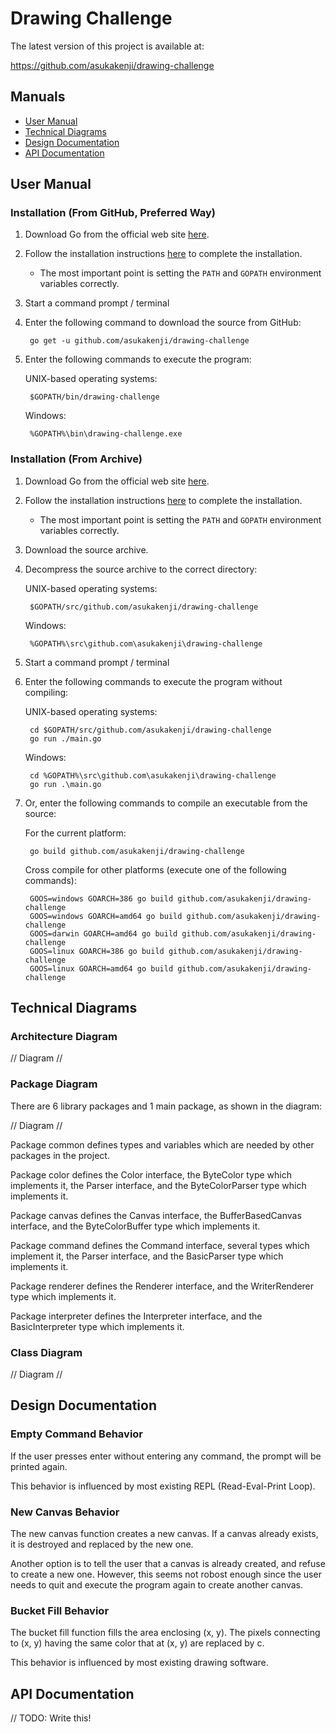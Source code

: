 # Drawing Challenge

The latest version of this project is available at:

https://github.com/asukakenji/drawing-challenge

## Manuals

- [User Manual](#user-manual)
- [Technical Diagrams](#technical-diagrams)
- [Design Documentation](#design-documentation)
- [API Documentation](#api-documentation)

## User Manual

### Installation (From GitHub, Preferred Way)

1. Download Go from the official web site [here](https://golang.org/dl/).
1. Follow the installation instructions [here](https://golang.org/doc/install) to complete the installation.
   - The most important point is setting the `PATH` and `GOPATH` environment variables correctly.
1. Start a command prompt / terminal
1. Enter the following command to download the source from GitHub:

        go get -u github.com/asukakenji/drawing-challenge
1. Enter the following commands to execute the program:

    UNIX-based operating systems:

        $GOPATH/bin/drawing-challenge

    Windows:

        %GOPATH%\bin\drawing-challenge.exe

### Installation (From Archive)

1. Download Go from the official web site [here](https://golang.org/dl/).
1. Follow the installation instructions [here](https://golang.org/doc/install) to complete the installation.
   - The most important point is setting the `PATH` and `GOPATH` environment variables correctly.
1. Download the source archive.
1. Decompress the source archive to the correct directory:

    UNIX-based operating systems:

        $GOPATH/src/github.com/asukakenji/drawing-challenge

    Windows:

        %GOPATH%\src\github.com\asukakenji\drawing-challenge
1. Start a command prompt / terminal
1. Enter the following commands to execute the program without compiling:

    UNIX-based operating systems:

        cd $GOPATH/src/github.com/asukakenji/drawing-challenge
        go run ./main.go

    Windows:

        cd %GOPATH%\src\github.com\asukakenji\drawing-challenge
        go run .\main.go
1. Or, enter the following commands to compile an executable from the source:

    For the current platform:

        go build github.com/asukakenji/drawing-challenge

    Cross compile for other platforms (execute one of the following commands):

        GOOS=windows GOARCH=386 go build github.com/asukakenji/drawing-challenge
        GOOS=windows GOARCH=amd64 go build github.com/asukakenji/drawing-challenge
        GOOS=darwin GOARCH=amd64 go build github.com/asukakenji/drawing-challenge
        GOOS=linux GOARCH=386 go build github.com/asukakenji/drawing-challenge
        GOOS=linux GOARCH=amd64 go build github.com/asukakenji/drawing-challenge

## Technical Diagrams

### Architecture Diagram

// Diagram //

### Package Diagram

There are 6 library packages and 1 main package, as shown in the diagram:

// Diagram //

Package common defines types and variables
which are needed by other packages in the project.

Package color defines the Color interface,
the ByteColor type which implements it, the Parser interface,
and the ByteColorParser type which implements it.

Package canvas defines the Canvas interface,
the BufferBasedCanvas interface,
and the ByteColorBuffer type which implements it.

Package command defines the Command interface,
several types which implement it, the Parser interface,
and the BasicParser type which implements it.

Package renderer defines the Renderer interface,
and the WriterRenderer type which implements it.

Package interpreter defines the Interpreter interface,
and the BasicInterpreter type which implements it.

### Class Diagram

// Diagram //

## Design Documentation

### Empty Command Behavior

If the user presses enter without entering any command, the prompt will be
printed again.

This behavior is influenced by most existing REPL (Read-Eval-Print Loop).

### New Canvas Behavior

The new canvas function creates a new canvas. If a canvas already exists, it is
destroyed and replaced by the new one.

Another option is to tell the user that a canvas is already created, and refuse
to create a new one. However, this seems not robost enough since the user needs
to quit and execute the program again to create another canvas.

### Bucket Fill Behavior

The bucket fill function fills the area enclosing (x, y). The pixels connecting
to (x, y) having the same color that at (x, y) are replaced by c.

This behavior is influenced by most existing drawing software.

## API Documentation

// TODO: Write this!
